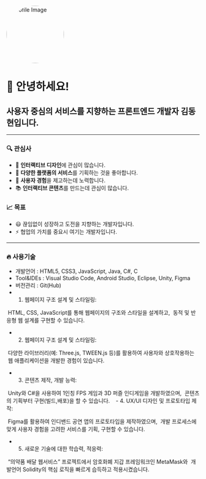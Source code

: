 <!-- Profile Image -->
<img src="path/to/your/profile-image.png" alt="Profile Image" width="150" height="150" style="border-radius: 50%;">

# 👋 안녕하세요!

## 사용자 중심의 서비스를 지향하는 프론트엔드 개발자 김동현입니다.

---

### 🔍 관심사
- 💬 **인터랙티브 디자인**에 관심이 많습니다.
- 🚀 **다양한 플랫폼의 서비스**를 기획하는 것을 좋아합니다.
- 💜 **사용자 경험**을 제고하는데 노력합니다.
- 📚 **인터랙티브 콘텐츠**를 만드는데 관심이 많습니다.

### 📈 목표
- 😃 끊임없이 성장하고 도전을 지향하는 개발자입니다.
- ⚡ 협업의 가치를 중요시 여기는 개발자입니다.
---

### 🔥 사용기술
- 개발언어 : HTML5, CSS3, JavaScript, Java, C#, C
- Tool&IDEs : Visual Studio Code, Android Studio, Eclipse, Unity, Figma
- 버전관리 : Git(Hub)
- 1. 웹페이지 구조 설계 및 스타일링:
 
 HTML, CSS, JavaScript를 통해 웹페이지의 구조와 스타일을 설계하고,
 동적 및 반응형 웹 설계를 구현할 수 있습니다.
 
- 2. 웹페이지 구조 설계 및 스타일링:
 
 다양한 라이브러리(예: Three.js, TWEEN.js 등)를 활용하여 사용자와 상호작용하는
 웹 애플리케이션을 개발한 경험이 있습니다.

 - 3. 콘텐츠 제작, 개발 능력:
  
 Unity와 C#을 사용하여 1인칭 FPS 게임과 3D 퍼즐 인디게임을 개발하였으며,
 콘텐츠의 기획부터 구현(빌드,배포)을 할 수 있습니다.
 
 - 4. UX/UI 디자인 및 프로토타입 제작:

 Figma를 활용하여 인디밴드 공연 앱의 프로토타입을 제작하였으며,
 개발 프로세스에 맞게 사용자 경험을 고려한 서비스를 기획, 구현할 수 있습니다.
 
 - 5. 새로운 기술에 대한 학습력, 적응력:

 “의약품 배달 웹서비스” 프로젝트에서 암호화폐 지갑 프레임워크인 MetaMask와
 개발언어 Solidity의 핵심 로직을 빠르게 습득하고 적용시켰습니다.
<!-- Add more sections as needed -->

